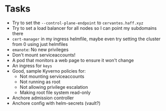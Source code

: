 # Tasks
* Try to set the `--control-plane-endpoint` to `cervantes.haff.xyz`
* Try to set a load balancer for all nodes so I can point my subdomains there
* `cert-manager` in my ingress helmfile, maybe even try setting the cluster from 0 using just helmfiles
* `emanote`: No new privileges
* Don't mount serviceaccounts!
* A pod that monitors a web page to ensure it won't change
* An ingress for `keys`
* Good, sample Kyverno policies for:
  * Not mounting serviceaccounts
  * Not running as root
  * Not allowing privilege escalation
  * Making root file system read-only
* Anchore admission controller
* Anchore config with helm-secrets (vault?)
